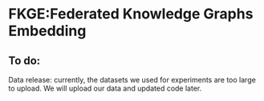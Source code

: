 # FKGE:Federated Knowledge Graphs Embedding
## To do:
Data release: currently, the datasets we used for experiments are too large to upload. We will upload our data and updated code later.
